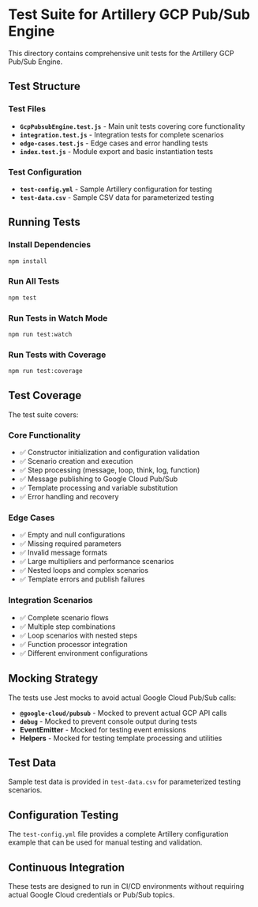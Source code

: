 # Test Suite for Artillery GCP Pub/Sub Engine

This directory contains comprehensive unit tests for the Artillery GCP Pub/Sub Engine.

## Test Structure

### Test Files

- **`GcpPubsubEngine.test.js`** - Main unit tests covering core functionality
- **`integration.test.js`** - Integration tests for complete scenarios
- **`edge-cases.test.js`** - Edge cases and error handling tests
- **`index.test.js`** - Module export and basic instantiation tests

### Test Configuration

- **`test-config.yml`** - Sample Artillery configuration for testing
- **`test-data.csv`** - Sample CSV data for parameterized testing

## Running Tests

### Install Dependencies

```bash
npm install
```

### Run All Tests

```bash
npm test
```

### Run Tests in Watch Mode

```bash
npm run test:watch
```

### Run Tests with Coverage

```bash
npm run test:coverage
```

## Test Coverage

The test suite covers:

### Core Functionality
- ✅ Constructor initialization and configuration validation
- ✅ Scenario creation and execution
- ✅ Step processing (message, loop, think, log, function)
- ✅ Message publishing to Google Cloud Pub/Sub
- ✅ Template processing and variable substitution
- ✅ Error handling and recovery

### Edge Cases
- ✅ Empty and null configurations
- ✅ Missing required parameters
- ✅ Invalid message formats
- ✅ Large multipliers and performance scenarios
- ✅ Nested loops and complex scenarios
- ✅ Template errors and publish failures

### Integration Scenarios
- ✅ Complete scenario flows
- ✅ Multiple step combinations
- ✅ Loop scenarios with nested steps
- ✅ Function processor integration
- ✅ Different environment configurations

## Mocking Strategy

The tests use Jest mocks to avoid actual Google Cloud Pub/Sub calls:

- **`@google-cloud/pubsub`** - Mocked to prevent actual GCP API calls
- **`debug`** - Mocked to prevent console output during tests
- **EventEmitter** - Mocked for testing event emissions
- **Helpers** - Mocked for testing template processing and utilities

## Test Data

Sample test data is provided in `test-data.csv` for parameterized testing scenarios.

## Configuration Testing

The `test-config.yml` file provides a complete Artillery configuration example that can be used for manual testing and validation.

## Continuous Integration

These tests are designed to run in CI/CD environments without requiring actual Google Cloud credentials or Pub/Sub topics.